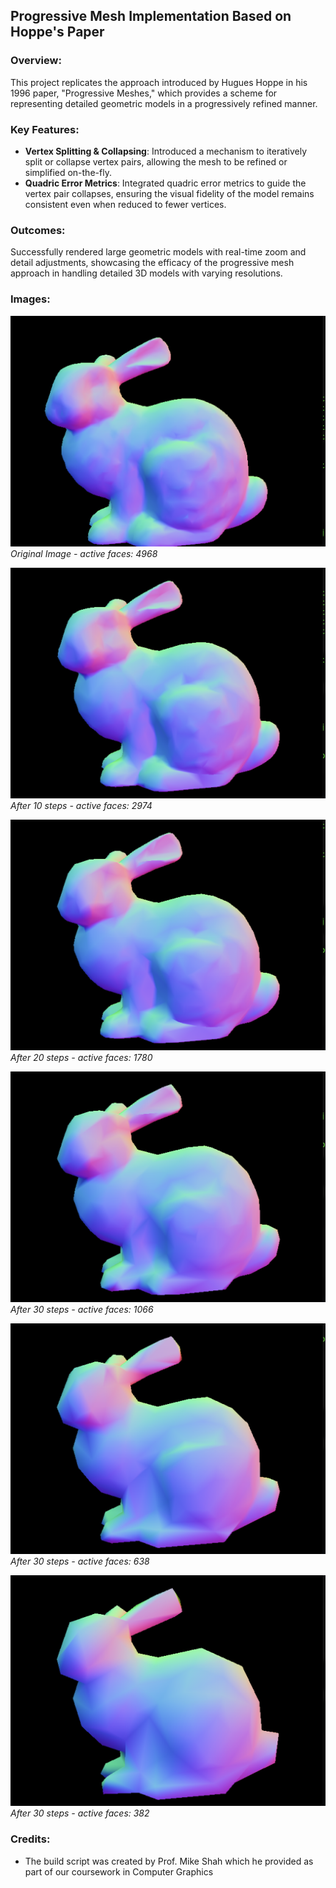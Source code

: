 ## Progressive Mesh Implementation Based on Hoppe's Paper

### Overview:
This project replicates the approach introduced by Hugues Hoppe in his 1996 paper, "Progressive Meshes," which provides a scheme for representing detailed geometric models in a progressively refined manner.

### Key Features:
- **Vertex Splitting & Collapsing**: Introduced a mechanism to iteratively split or collapse vertex pairs, allowing the mesh to be refined or simplified on-the-fly.
- **Quadric Error Metrics**: Integrated quadric error metrics to guide the vertex pair collapses, ensuring the visual fidelity of the model remains consistent even when reduced to fewer vertices.

### Outcomes:
Successfully rendered large geometric models with real-time zoom and detail adjustments, showcasing the efficacy of the progressive mesh approach in handling detailed 3D models with varying resolutions.

### Images:

![Original](images/Original.png)
*Original Image - active faces: 4968*

![post10](images/post10.png)
*After 10 steps - active faces: 2974*

![post20](images/post20.png)
*After 20 steps - active faces: 1780*

![post30](images/post30.png)
*After 30 steps - active faces: 1066*

![post40](images/post40.png)
*After 30 steps - active faces: 638*

![post50](images/post50.png)
*After 30 steps - active faces: 382*

### Credits:
- The build script was created by Prof. Mike Shah which he provided as part of our coursework in Computer Graphics